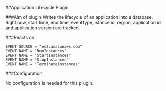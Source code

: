 ##Application Lifecycle Plugin

###Aim of plugin
Writes the lifecycle of an application into a database. Right now, start time, end time, eventtype, istance id, region, 
application id and application version are tracked.

###Reacts on

```
EVENT SOURCE = "ec2.amazonaws.com"
EVENT NAME = "RunInstances"
EVENT NAME = "StartInstances"
EVENT NAME = "StopInstances"
EVENT NAME = "TerminateInstances"
```

###Configuration

No configuration is needed for this plugin.
